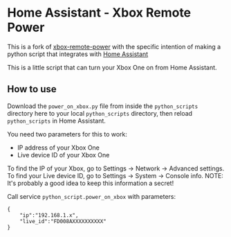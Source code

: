 Home Assistant - Xbox Remote Power
======================
This is a fork of [xbox-remote-power](https://github.com/Schamper/xbox-remote-power) with the specific intention of making a python script that integrates with [Home Assistant](https://www.home-assistant.io/)


This is a little script that can turn your Xbox One on from Home Assistant.

## How to use

Download the `power_on_xbox.py` file from inside the `python_scripts` directory here to your local `python_scripts` directory, then reload `python_scripts` in Home Assistant.

You need two parameters for this to work:
- IP address of your Xbox One
- Live device ID of your Xbox One

To find the IP of your Xbox, go to Settings -> Network -> Advanced settings.
To find your Live device ID, go to Settings -> System -> Console info.
NOTE: It's probably a good idea to keep this information a secret!

Call service `python_script.power_on_xbox` with parameters:
```
{
    "ip":"192.168.1.x",
    "live_id":"FD008AXXXXXXXXXX"
}
```
